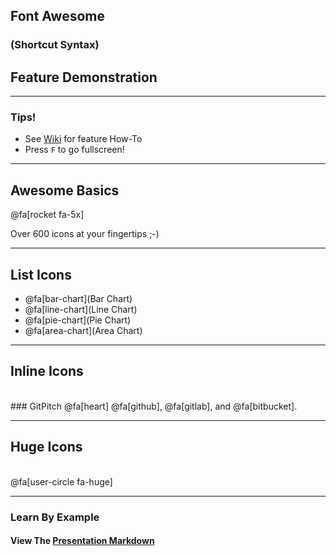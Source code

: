 ## Font Awesome
### (Shortcut Syntax)
## Feature Demonstration

---

### Tips!

- See <a target="_blank" href="https://github.com/gitpitch/gitpitch/wiki/Font-Awesome">Wiki</a> for feature How-To
- Press `F` to go fullscreen!

---

## Awesome Basics

@fa[rocket fa-5x]

Over 600 icons at your fingertips ;-)

---

## List Icons

- @fa[bar-chart](Bar Chart)
- @fa[line-chart](Line Chart)
- @fa[pie-chart](Pie Chart)
- @fa[area-chart](Area Chart)

---

## Inline Icons
<br>
### GitPitch @fa[heart] @fa[github], @fa[gitlab], and @fa[bitbucket].

---

## Huge Icons
<br>
@fa[user-circle fa-huge]


---

### Learn By Example
#### View The <a target="_blank" href="https://github.com/gitpitch/feature-demo/blob/fontawesome-shortcut-syntax/PITCHME.md">Presentation Markdown</a>


